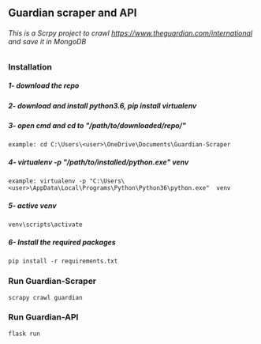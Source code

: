 ## Guardian scraper and API
###### This is a Scrpy project to crawl https://www.theguardian.com/international and save it in MongoDB
### Installation
##### 1- download the repo
##### 2- download and install  python3.6, pip install virtualenv
##### 3- open cmd and cd to "/path/to/downloaded/repo/"
```
example: cd C:\Users\<user>\OneDrive\Documents\Guardian-Scraper
```
##### 4- virtualenv -p "/path/to/installed/python.exe"  venv
```
example: virtualenv -p "C:\Users\<user>\AppData\Local\Programs\Python\Python36\python.exe"  venv
```
##### 5- active venv
```
venv\scripts\activate
```
##### 6- Install the required packages
```
pip install -r requirements.txt
```

### Run Guardian-Scraper
```
scrapy crawl guardian
```

### Run Guardian-API
```
flask run
```


